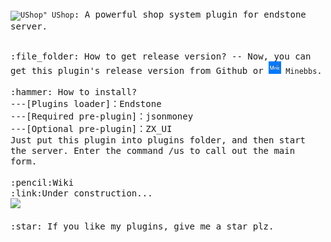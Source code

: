 <samp>
    <br ><code><img height="30" src="https://github.com/umarurize/UShop/blob/master/logo/UShop.jpg" alt=UShop" /></a>&nbsp;UShop</code>: A powerful shop system plugin for endstone server. 
    <br />
  </samp>
 <p align="left">
  <samp>
    <br />:file_folder: How to get release version? -- Now, you can get this plugin's release version from Github or <code><a href="https://www.minebbs.com/resources/authors/umaru.3812/"><img height="20" src="https://github.com/umarurize/umaru-cdn/blob/main/images/minebbs.png" alt=Minebbs" /></a>&nbsp;Minebbs</code>.
    <br />
    <br />:hammer: How to install?
    <br />---[Plugins loader]：Endstone
    <br />---[Required pre-plugin]：jsonmoney
    <br />---[Optional pre-plugin]：ZX_UI
    <br />Just put this plugin into plugins folder, and then start the server. Enter the command /us to call out the main form.
    <br />
    <br />:pencil:Wiki
    <br />:link:Under construction...
    <br /><img height="350" src="https://github.com/umarurize/UShop/blob/master/logo/UShop2.png" />
    <br />
    <br />:star: If you like my plugins, give me a star plz.
  </samp>
</p>
